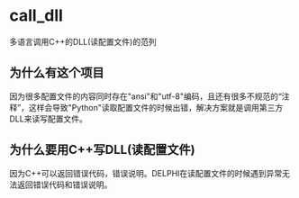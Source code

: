# call_dll
多语言调用C++的DLL(读配置文件)的范列

## 为什么有这个项目
因为很多配置文件的内容同时存在"ansi"和"utf-8"编码，且还有很多不规范的“注释”，这样会导致"Python"读取配置文件的时候出错，解决方案就是调用第三方DLL来读写配置文件。

## 为什么要用C++写DLL(读配置文件)
因为C++可以返回错误代码，错误说明。DELPHI在读配置文件的时候遇到异常无法返回错误代码和错误说明。
